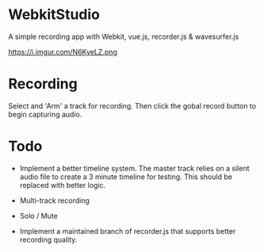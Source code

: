 # WebkitStudio
A simple recording app with Webkit, vue.js, recorder.js & wavesurfer.js

https://i.imgur.com/N6KyeLZ.png

# Recording

Select and 'Arm' a track for recording. Then click the gobal record button to begin capturing audio.

# Todo

- Implement a better timeline system. The master track relies on a silent audio file to create a 3 minute timeline for testing. This should be replaced with better logic.

- Multi-track recording

- Solo / Mute

- Implement a maintained branch of recorder.js that supports better recording quality.



